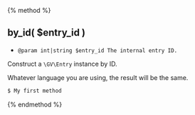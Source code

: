 {% method %}
## by_id( $entry_id )

* `@param int|string $entry_id The internal entry ID.`

Construct a `\GV\Entry` instance by ID.

Whatever language you are using, the result will be the same.

```php
$ My first method
```
{% endmethod %}

